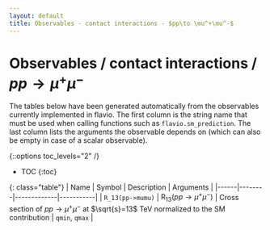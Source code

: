```yaml
---
layout: default
title: Observables - contact interactions - $pp\to \mu^+\mu^-$
---
```


# Observables / contact interactions / $pp\to \mu^+\mu^-$



The tables below have been generated automatically from the observables currently
implemented in flavio. The first column is the string name that must  be used
when calling functions such as `flavio.sm_prediction`. The last column lists
the arguments the observable depends on (which can also be empty in case of
a scalar observable).



{::options toc_levels="2" /}

* TOC
{:toc}

{: class="table"}
| Name | Symbol | Description | Arguments |
|------|--------|-------------|-----------|
| `R_13(pp->mumu)` | $\text{R}_{13}(pp\to \mu^+\mu^-)$ | Cross section of $pp\to \mu^+\mu^-$ at $\sqrt{s}=13$ TeV normalized to the SM contribution | `qmin`, `qmax` |


